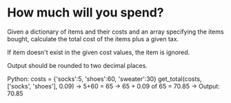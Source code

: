 # How much will you spend?

Given a dictionary of items and their costs and an array specifying the items bought,
calculate the total cost of the items plus a given tax.

If item doesn't exist in the given cost values, the item is ignored.

Output should be rounded to two decimal places.

Python:
costs = {'socks':5, 'shoes':60, 'sweater':30}
get_total(costs, ['socks', 'shoes'], 0.09)
-> 5+60 = 65
-> 65 + 0.09 of 65 = 70.85
-> Output: 70.85
